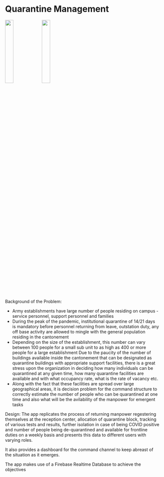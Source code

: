 # Quarantine Management


<img src="https://user-images.githubusercontent.com/17163397/147668712-283022e6-fa18-4802-aace-17e08df1c149.jpg" width="23%"></img> <img src="https://user-images.githubusercontent.com/17163397/147668728-09817ea3-2df9-4c57-954b-15ac513c957f.jpg" width="23%"></img> 


Background of the Problem:
- Army establishments have large number of people residing on campus - service personnel, support personnel and families
- During the peak of the pandemic, institutional quarantine of 14/21 days is mandatory before personnel returning from leave, outstation duty, any off base activity are allowed to mingle with the general population residing in the cantonement
- Depending on the size of the establishment, this number can vary between 100 people for a small sub unit to as high as 400 or more people for a large establishment
Due to the paucity of the number of buildings available inside the cantonement that can be designated as quarantine buildings with appropriate support facilities, there is a great stress upon the organization in deciding how many individuals can be quarantined at any given time, how many quarantine facilities are available and with what occupancy rate, what is the rate of vacancy etc.
- Along with the fact that these facilities are spread over large geographical areas, it is decision problem for the command structure to correctly estimate the number of people who can be quarantined at one time and also what will be the avilability of the manpower for emergent tasks

Design:
The app replicates the process of returning manpower regestering themselves at the reception center, allocation of quarantine block, tracking of various tests and results, further isolation in case of being COVID positive and number of people being de-quarantined and available for frontline duties on a weekly basis and presents this data to different users with varying roles.

It also provides a dashboard for the command channel to keep abreast of the situation as it emerges.

The app makes use of a Firebase Realtime Database to achieve the objectives
